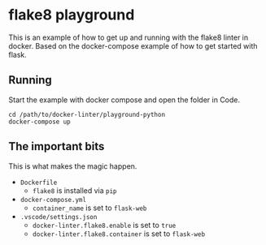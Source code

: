 # flake8 playground

This is an example of how to get up and running with the flake8 linter in docker. Based on the docker-compose example of how to get started with flask.

## Running

Start the example with docker compose and open the folder in Code.

```shell
cd /path/to/docker-linter/playground-python
docker-compose up
```

## The important bits

This is what makes the magic happen.

- `Dockerfile`
	- `flake8` is installed via `pip`
- `docker-compose.yml`
	- `container_name` is set to `flask-web`
- `.vscode/settings.json`
	- `docker-linter.flake8.enable` is set to `true`
	- `docker-linter.flake8.container` is set to `flask-web`

